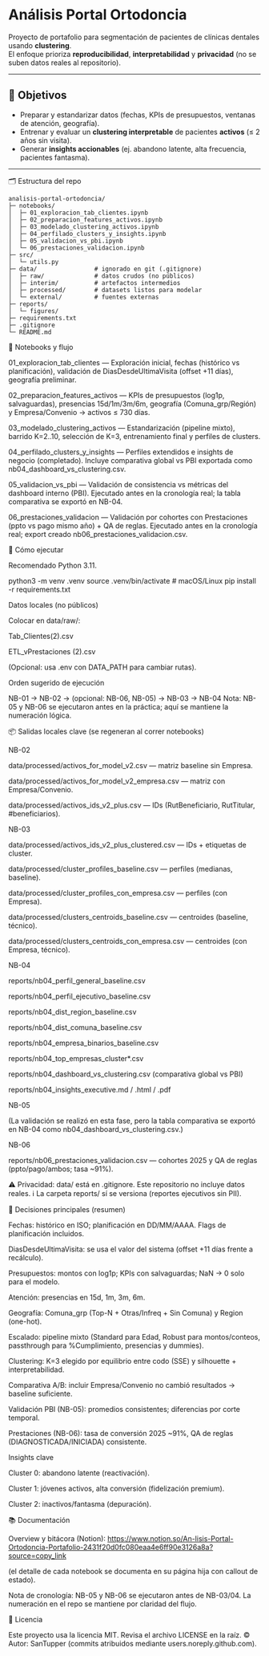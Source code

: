 # Análisis Portal Ortodoncia

Proyecto de portafolio para segmentación de pacientes de clínicas dentales usando **clustering**.  
El enfoque prioriza **reproducibilidad**, **interpretabilidad** y **privacidad** (no se suben datos reales al repositorio).

---

## 🎯 Objetivos
- Preparar y estandarizar datos (fechas, KPIs de presupuestos, ventanas de atención, geografía).  
- Entrenar y evaluar un **clustering interpretable** de pacientes **activos** (≤ 2 años sin visita).  
- Generar **insights accionables** (ej. abandono latente, alta frecuencia, pacientes fantasma).  

---
🗂️ Estructura del repo
```
analisis-portal-ortodoncia/
├─ notebooks/
│  ├─ 01_exploracion_tab_clientes.ipynb
│  ├─ 02_preparacion_features_activos.ipynb
│  ├─ 03_modelado_clustering_activos.ipynb
│  ├─ 04_perfilado_clusters_y_insights.ipynb
│  ├─ 05_validacion_vs_pbi.ipynb
│  └─ 06_prestaciones_validacion.ipynb
├─ src/
│  └─ utils.py
├─ data/                # ignorado en git (.gitignore)
│  ├─ raw/              # datos crudos (no públicos)
│  ├─ interim/          # artefactos intermedios
│  ├─ processed/        # datasets listos para modelar
│  └─ external/         # fuentes externas
├─ reports/
│  └─ figures/
├─ requirements.txt
├─ .gitignore
└─ README.md
```

📒 Notebooks y flujo

01_exploracion_tab_clientes — Exploración inicial, fechas (histórico vs planificación), validación de DiasDesdeUltimaVisita (offset +11 días), geografía preliminar.

02_preparacion_features_activos — KPIs de presupuestos (log1p, salvaguardas), presencias 15d/1m/3m/6m, geografía (Comuna_grp/Región) y Empresa/Convenio → activos ≤ 730 días.

03_modelado_clustering_activos — Estandarización (pipeline mixto), barrido K=2..10, selección de K=3, entrenamiento final y perfiles de clusters.

04_perfilado_clusters_y_insights — Perfiles extendidos e insights de negocio (completado). Incluye comparativa global vs PBI exportada como nb04_dashboard_vs_clustering.csv.

05_validacion_vs_pbi — Validación de consistencia vs métricas del dashboard interno (PBI). Ejecutado antes en la cronología real; la tabla comparativa se exportó en NB-04.

06_prestaciones_validacion — Validación por cohortes con Prestaciones (ppto vs pago mismo año) + QA de reglas. Ejecutado antes en la cronología real; export creado nb06_prestaciones_validacion.csv.

🚀 Cómo ejecutar

Recomendado Python 3.11.

python3 -m venv .venv
source .venv/bin/activate      # macOS/Linux
pip install -r requirements.txt


Datos locales (no públicos)

Colocar en data/raw/:

Tab_Clientes(2).csv

ETL_vPrestaciones (2).csv

(Opcional: usa .env con DATA_PATH para cambiar rutas).

Orden sugerido de ejecución

NB-01 → NB-02 → (opcional: NB-06, NB-05) → NB-03 → NB-04
Nota: NB-05 y NB-06 se ejecutaron antes en la práctica; aquí se mantiene la numeración lógica.

📦 Salidas locales clave (se regeneran al correr notebooks)

NB-02

data/processed/activos_for_model_v2.csv — matriz baseline sin Empresa.

data/processed/activos_for_model_v2_empresa.csv — matriz con Empresa/Convenio.

data/processed/activos_ids_v2_plus.csv — IDs (RutBeneficiario, RutTitular, #beneficiarios).

NB-03

data/processed/activos_ids_v2_plus_clustered.csv — IDs + etiquetas de cluster.

data/processed/cluster_profiles_baseline.csv — perfiles (medianas, baseline).

data/processed/cluster_profiles_con_empresa.csv — perfiles (con Empresa).

data/processed/clusters_centroids_baseline.csv — centroides (baseline, técnico).

data/processed/clusters_centroids_con_empresa.csv — centroides (con Empresa, técnico).

NB-04

reports/nb04_perfil_general_baseline.csv

reports/nb04_perfil_ejecutivo_baseline.csv

reports/nb04_dist_region_baseline.csv

reports/nb04_dist_comuna_baseline.csv

reports/nb04_empresa_binarios_baseline.csv

reports/nb04_top_empresas_cluster*.csv

reports/nb04_dashboard_vs_clustering.csv (comparativa global vs PBI)

reports/nb04_insights_executive.md / .html / .pdf

NB-05

(La validación se realizó en esta fase, pero la tabla comparativa se exportó en NB-04 como nb04_dashboard_vs_clustering.csv.)

NB-06

reports/nb06_prestaciones_validacion.csv — cohortes 2025 y QA de reglas (ppto/pago/ambos; tasa ~91%).

⚠️ Privacidad: data/ está en .gitignore. Este repositorio no incluye datos reales.
ℹ️ La carpeta reports/ sí se versiona (reportes ejecutivos sin PII).

🧩 Decisiones principales (resumen)

Fechas: histórico en ISO; planificación en DD/MM/AAAA. Flags de planificación incluidos.

DiasDesdeUltimaVisita: se usa el valor del sistema (offset +11 días frente a recálculo).

Presupuestos: montos con log1p; KPIs con salvaguardas; NaN → 0 solo para el modelo.

Atención: presencias en 15d, 1m, 3m, 6m.

Geografía: Comuna_grp (Top-N + Otras/Infreq + Sin Comuna) y Region (one-hot).

Escalado: pipeline mixto (Standard para Edad, Robust para montos/conteos, passthrough para %Cumplimiento, presencias y dummies).

Clustering: K=3 elegido por equilibrio entre codo (SSE) y silhouette + interpretabilidad.

Comparativa A/B: incluir Empresa/Convenio no cambió resultados → baseline suficiente.

Validación PBI (NB-05): promedios consistentes; diferencias por corte temporal.

Prestaciones (NB-06): tasa de conversión 2025 ~91%, QA de reglas (DIAGNOSTICADA/INICIADA) consistente.

Insights clave

Cluster 0: abandono latente (reactivación).

Cluster 1: jóvenes activos, alta conversión (fidelización premium).

Cluster 2: inactivos/fantasma (depuración).

📚 Documentación

Overview y bitácora (Notion):
https://www.notion.so/An-lisis-Portal-Ortodoncia-Portafolio-2431f20d0fc080eaa4e6ff90e3126a8a?source=copy_link

(el detalle de cada notebook se documenta en su página hija con callout de estado).

Nota de cronología: NB-05 y NB-06 se ejecutaron antes de NB-03/04. La numeración en el repo se mantiene por claridad del flujo.

📄 Licencia

Este proyecto usa la licencia MIT. Revisa el archivo LICENSE en la raíz.
© Autor: SanTupper (commits atribuidos mediante users.noreply.github.com).